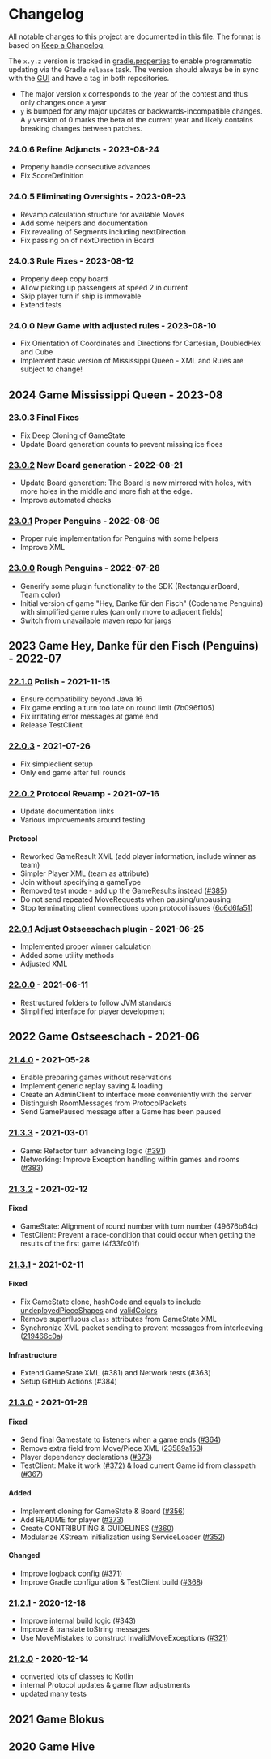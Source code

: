 # Changelog
All notable changes to this project are documented in this file.
The format is based on [Keep a Changelog](https://keepachangelog.com/en/1.0.0),

The `x.y.z` version is tracked in [gradle.properties](./gradle.properties) to enable programmatic updating via the Gradle `release` task.
The version should always be in sync with the [GUI](https://github.com/software-challenge/gui) and have a tag in both repositories.

- The major version `x` corresponds to the year of the contest and thus only changes once a year
- `y` is bumped for any major updates or backwards-incompatible changes.  
  A `y` version of 0 marks the beta of the current year
  and likely contains breaking changes between patches.

### 24.0.6 Refine Adjuncts - 2023-08-24
- Properly handle consecutive advances
- Fix ScoreDefinition

### 24.0.5 Eliminating Oversights - 2023-08-23
- Revamp calculation structure for available Moves
- Add some helpers and documentation
- Fix revealing of Segments including nextDirection
- Fix passing on of nextDirection in Board

### 24.0.3 Rule Fixes - 2023-08-12
- Properly deep copy board
- Allow picking up passengers at speed 2 in current
- Skip player turn if ship is immovable
- Extend tests

### 24.0.0 New Game with adjusted rules - 2023-08-10
- Fix Orientation of Coordinates and Directions for Cartesian, DoubledHex and Cube
- Implement basic version of Mississippi Queen - XML and Rules are subject to change!

## 2024 Game Mississippi Queen - 2023-08

### 23.0.3 Final Fixes
- Fix Deep Cloning of GameState
- Update Board generation counts to prevent missing ice floes

### [23.0.2](https://github.com/software-challenge/backend/commits/23.0.2) New Board generation - 2022-08-21
- Update Board generation: 
  The Board is now mirrored with holes,
  with more holes in the middle and more fish at the edge.
- Improve automated checks

### [23.0.1](https://github.com/software-challenge/backend/commits/23.0.1) Proper Penguins - 2022-08-06
- Proper rule implementation for Penguins with some helpers
- Improve XML

### [23.0.0](https://github.com/software-challenge/backend/commits/23.0.0) Rough Penguins - 2022-07-28
- Generify some plugin functionality to the SDK 
  (RectangularBoard, Team.color)
- Initial version of game "Hey, Danke für den Fisch" (Codename Penguins)
  with simplified game rules (can only move to adjacent fields)
- Switch from unavailable maven repo for jargs

## 2023 Game Hey, Danke für den Fisch (Penguins) - 2022-07

### [22.1.0](https://github.com/software-challenge/backend/commits/22.1.0) Polish - 2021-11-15
- Ensure compatibility beyond Java 16
- Fix game ending a turn too late on round limit (7b096f105)
- Fix irritating error messages at game end
- Release TestClient

### [22.0.3](https://github.com/software-challenge/backend/commits/22.0.3) - 2021-07-26
- Fix simpleclient setup
- Only end game after full rounds

### [22.0.2](https://github.com/software-challenge/backend/commits/22.0.2) Protocol Revamp - 2021-07-16
- Update documentation links
- Various improvements around testing
#### Protocol
- Reworked GameResult XML (add player information, include winner as team)
- Simpler Player XML (team as attribute)
- Join without specifying a gameType
- Removed test mode - add up the GameResults instead ([#385](https://github.com/software-challenge/backend/pull/385))
- Do not send repeated MoveRequests when pausing/unpausing
- Stop terminating client connections upon protocol issues ([6c6d6fa51](https://github.com/software-challenge/backend/commit/6c6d6fa51af71eea3914303cb886bd8b78be53a0))

### [22.0.1](https://github.com/software-challenge/backend/commits/22.0.1) Adjust Ostseeschach plugin - 2021-06-25
- Implemented proper winner calculation
- Added some utility methods
- Adjusted XML

### [22.0.0](https://github.com/software-challenge/backend/commits/22.0.0) - 2021-06-11
- Restructured folders to follow JVM standards
- Simplified interface for player development

## 2022 Game Ostseeschach - 2021-06

### [21.4.0](https://github.com/software-challenge/backend/commits/21.4.0) - 2021-05-28
- Enable preparing games without reservations
- Implement generic replay saving & loading
- Create an AdminClient to interface more conveniently with the server
- Distinguish RoomMessages from ProtocolPackets
- Send GamePaused message after a Game has been paused

### [21.3.3](https://github.com/software-challenge/backend/commits/21.3.3) - 2021-03-01
- Game: Refactor turn advancing logic ([#391](https://github.com/software-challenge/backend/pull/391))
- Networking: Improve Exception handling within games and rooms ([#383](https://github.com/software-challenge/backend/pull/383))

### [21.3.2](https://github.com/software-challenge/backend/commits/21.3.2) - 2021-02-12
#### Fixed
- GameState: Alignment of round number with turn number (49676b64c)
- TestClient: Prevent a race-condition that could occur when getting the results of the first game (4f33fc01f)

### [21.3.1](https://github.com/software-challenge/backend/commits/21.3.1) - 2021-02-11
#### Fixed
- Fix GameState clone, hashCode and equals to include [undeployedPieceShapes](https://github.com/software-challenge/backend/commit/010f077747d4bba0a9397b536da7f48d88bf1a74) and [validColors](https://github.com/software-challenge/backend/commit/cbda82827932cd288576ba0320c03615cba9dab7)
- Remove superfluous `class` attributes from GameState XML
- Synchronize XML packet sending to prevent messages from interleaving ([219466c0a](https://github.com/software-challenge/backend/commit/219466c0a))
#### Infrastructure  
- Extend GameState XML (#381) and Network tests (#363)
- Setup GitHub Actions (#384)

### [21.3.0](https://github.com/software-challenge/backend/commits/21.3.0) - 2021-01-29
#### Fixed
- Send final Gamestate to listeners when a game ends ([#364](https://github.com/software-challenge/backend/pull/364))
- Remove extra field from Move/Piece XML ([23589a153](https://github.com/software-challenge/backend/commit/23589a153e8cd3c5b1b3257ff35f66ebbb8d3012))
- Player dependency declarations ([#373](https://github.com/software-challenge/backend/pull/373))
- TestClient: Make it work ([#372](https://github.com/software-challenge/backend/pull/372)) & load current Game id from classpath ([#367](https://github.com/software-challenge/backend/pull/367))
  
#### Added
- Implement cloning for GameState & Board ([#356](https://github.com/software-challenge/backend/pull/356))
- Add README for player ([#373](https://github.com/software-challenge/backend/pull/373))
- Create CONTRIBUTING & GUIDELINES ([#360](https://github.com/software-challenge/backend/pull/360))
- Modularize XStream initialization using ServiceLoader ([#352](https://github.com/software-challenge/backend/pull/352))
  
#### Changed
- Improve logback config ([#371](https://github.com/software-challenge/backend/pull/371))
- Improve Gradle configuration & TestClient build ([#368](https://github.com/software-challenge/backend/pull/368))

### [21.2.1](https://github.com/software-challenge/backend/commits/21.2.1) - 2020-12-18
- Improve internal build logic ([#343](https://github.com/software-challenge/backend/pull/343))
- Improve & translate toString messages
- Use MoveMistakes to construct InvalidMoveExceptions ([#321](https://github.com/software-challenge/backend/pull/321))

### [21.2.0](https://github.com/software-challenge/backend/commits/21.2.0) - 2020-12-14
- converted lots of classes to Kotlin
- internal Protocol updates & game flow adjustments
- updated many tests

## 2021 Game Blokus

## 2020 Game Hive
